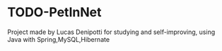 # TODO-PetInNet
Project made by Lucas Denipotti for studying and self-improving, using Java with Spring,MySQL,Hibernate
